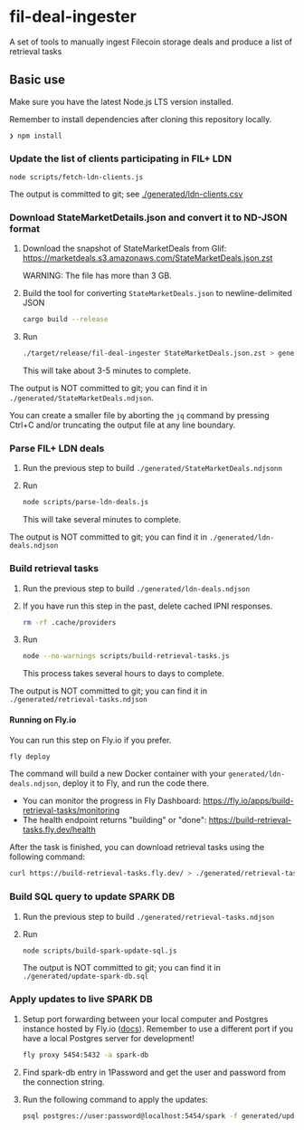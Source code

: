 # fil-deal-ingester

A set of tools to manually ingest Filecoin storage deals and produce a list of retrieval tasks

## Basic use

Make sure you have the latest Node.js LTS version installed.

Remember to install dependencies after cloning this repository locally.

```
❯ npm install
```

### Update the list of clients participating in FIL+ LDN

```
node scripts/fetch-ldn-clients.js
```

The output is committed to git; see [./generated/ldn-clients.csv](./generated/ldn-clients.csv)

### Download StateMarketDetails.json and convert it to ND-JSON format

1. Download the snapshot of StateMarketDeals from Glif: https://marketdeals.s3.amazonaws.com/StateMarketDeals.json.zst

   WARNING: The file has more than 3 GB.

2. Build the tool for converting `StateMarketDeals.json` to newline-delimited JSON

   ```sh
   cargo build --release
   ```

3. Run

   ```sh
   ./target/release/fil-deal-ingester StateMarketDeals.json.zst > generated/StateMarketDeals.ndjson
   ```

   This will take about 3-5 minutes to complete.

The output is NOT committed to git; you can find it in `./generated/StateMarketDeals.ndjson`.

You can create a smaller file by aborting the `jq` command by pressing Ctrl+C and/or truncating the
output file at any line boundary.

### Parse FIL+ LDN deals

1. Run the previous step to build `./generated/StateMarketDeals.ndjsonn`


2. Run

   ```sh
   node scripts/parse-ldn-deals.js
   ```

   This will take several minutes to complete.

The output is NOT committed to git; you can find it in `./generated/ldn-deals.ndjson`


### Build retrieval tasks

1. Run the previous step to build `./generated/ldn-deals.ndjson`

2. If you have run this step in the past, delete cached IPNI responses.

   ```sh
   rm -rf .cache/providers
   ```

3. Run

   ```sh
   node --no-warnings scripts/build-retrieval-tasks.js
   ```

   This process takes several hours to days to complete.

The output is NOT committed to git; you can find it in `./generated/retrieval-tasks.ndjson`

#### Running on Fly.io

You can run this step on Fly.io if you prefer.

```sh
fly deploy
```

The command will build a new Docker container with your `generated/ldn-deals.ndjson`, deploy it to
Fly, and run the code there.

- You can monitor the progress in Fly Dashboard: https://fly.io/apps/build-retrieval-tasks/monitoring
- The health endpoint returns "building" or "done": https://build-retrieval-tasks.fly.dev/health

After the task is finished, you can download retrieval tasks using the following command:

```sh
curl https://build-retrieval-tasks.fly.dev/ > ./generated/retrieval-tasks.ndjson
```

### Build SQL query to update SPARK DB

1. Run the previous step to build `./generated/retrieval-tasks.ndjson`

2. Run

   ```sh
   node scripts/build-spark-update-sql.js
   ```

   The output is NOT committed to git; you can find it in `./generated/update-spark-db.sql`

### Apply updates to live SPARK DB

1. Setup port forwarding between your local computer and Postgres instance hosted by Fly.io
  ([docs](https://fly.io/docs/postgres/connecting/connecting-with-flyctl/)). Remember to use a
  different port if you have a local Postgres server for development!

   ```sh
   fly proxy 5454:5432 -a spark-db
   ```

2. Find spark-db entry in 1Password and get the user and password from the connection string.

3. Run the following command to apply the updates:

   ```sh
   psql postgres://user:password@localhost:5454/spark -f generated/update-spark-db.sql
   ```
